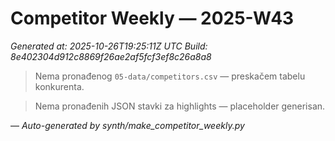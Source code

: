 # Competitor Weekly — 2025-W43

_Generated at: 2025-10-26T19:25:11Z UTC_
_Build: 8e402304d912c8869f26ae2af5fcf3ef8c26a8a8_

> Nema pronađenog `05-data/competitors.csv` — preskačem tabelu konkurenta.

> Nema pronađenih JSON stavki za highlights — placeholder generisan.

—
_Auto-generated by synth/make_competitor_weekly.py_